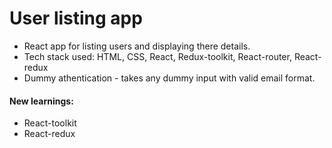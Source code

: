 # User listing app
* React app for listing users and displaying there details.
* Tech stack used: HTML, CSS, React, Redux-toolkit, React-router, React-redux
* Dummy athentication - takes any dummy input with valid email format.

#### New learnings:
* React-toolkit
* React-redux
